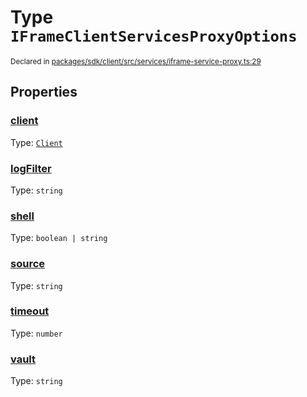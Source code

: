 # Type `IFrameClientServicesProxyOptions`
<sub>Declared in [packages/sdk/client/src/services/iframe-service-proxy.ts:29](https://github.com/dxos/dxos/blob/061d3392e/packages/sdk/client/src/services/iframe-service-proxy.ts#L29)</sub>




## Properties
### [client](https://github.com/dxos/dxos/blob/061d3392e/packages/sdk/client/src/services/iframe-service-proxy.ts#L31)
Type: <code>[Client](/api/@dxos/react-client/classes/Client)</code>




### [logFilter](https://github.com/dxos/dxos/blob/061d3392e/packages/sdk/client/src/services/iframe-service-proxy.ts#L35)
Type: <code>string</code>




### [shell](https://github.com/dxos/dxos/blob/061d3392e/packages/sdk/client/src/services/iframe-service-proxy.ts#L32)
Type: <code>boolean | string</code>




### [source](https://github.com/dxos/dxos/blob/061d3392e/packages/sdk/client/src/services/iframe-service-proxy.ts#L30)
Type: <code>string</code>




### [timeout](https://github.com/dxos/dxos/blob/061d3392e/packages/sdk/client/src/services/iframe-service-proxy.ts#L34)
Type: <code>number</code>




### [vault](https://github.com/dxos/dxos/blob/061d3392e/packages/sdk/client/src/services/iframe-service-proxy.ts#L33)
Type: <code>string</code>






